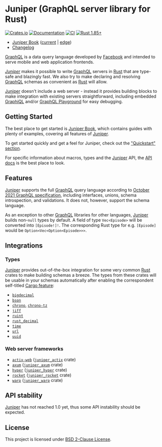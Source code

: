 Juniper (GraphQL server library for Rust)
=========================================

[![Crates.io](https://img.shields.io/crates/v/juniper.svg?maxAge=2592000)](https://crates.io/crates/juniper)
[![Documentation](https://docs.rs/juniper/badge.svg)](https://docs.rs/juniper)
[![CI](https://github.com/graphql-rust/juniper/actions/workflows/ci.yml/badge.svg?branch=master "CI")](https://github.com/graphql-rust/juniper/actions?query=workflow%3ACI+branch%3Amaster)
[![Rust 1.85+](https://img.shields.io/badge/rustc-1.85+-lightgray.svg "Rust 1.85+")](https://blog.rust-lang.org/2025/02/20/Rust-1.85.0.html)

- [Juniper Book] ([current][Juniper Book] | [edge][Juniper Book edge])
- [Changelog](https://github.com/graphql-rust/juniper/blob/juniper-v0.17.0/juniper/CHANGELOG.md)


[GraphQL] is a data query language developed by [Facebook] and intended to serve mobile and web application frontends.

*[Juniper]* makes it possible to write [GraphQL] servers in [Rust] that are type-safe and blazingly fast. We also try to make declaring and resolving [GraphQL] schemas as convenient as [Rust] will allow.

[Juniper] doesn't include a web server - instead it provides building blocks to make integration with existing servers straightforward, including embedded [GraphiQL] and/or [GraphQL Playground] for easy debugging.




## Getting Started

The best place to get started is [Juniper Book], which contains guides with plenty of examples, covering all features of [Juniper].

To get started quickly and get a feel for Juniper, check out the ["Quickstart" section][1].

For specific information about macros, types and the [Juniper] API, the [API docs][Juniper] is the best place to look.




## Features

[Juniper] supports the full [GraphQL] query language according to [October 2021 GraphQL specification](https://spec.graphql.org/October2021), including interfaces, unions, schema introspection, and validations. It does not, however, support the schema language.

As an exception to other [GraphQL] libraries for other languages, [Juniper] builds non-`null` types by default. A field of type `Vec<Episode>` will be converted into `[Episode!]!`. The corresponding Rust type for e.g. `[Episode]` would be `Option<Vec<Option<Episode>>>`.




## Integrations


### Types

[Juniper] provides out-of-the-box integration for some very common [Rust] crates to make building schemas a breeze. The types from these crates will be usable in your schemas automatically after enabling the correspondent self-titled [Cargo feature]:
- [`bigdecimal`]
- [`bson`]
- [`chrono`], [`chrono-tz`]
- [`jiff`]
- [`ruint`]
- [`rust_decimal`]
- [`time`]
- [`url`]
- [`uuid`]


### Web server frameworks

- [`actix-web`] ([`juniper_actix`] crate)
- [`axum`] ([`juniper_axum`] crate)
- [`hyper`] ([`juniper_hyper`] crate)
- [`rocket`] ([`juniper_rocket`] crate)
- [`warp`] ([`juniper_warp`] crate)




## API stability

[Juniper] has not reached 1.0 yet, thus some API instability should be expected.




## License

This project is licensed under [BSD 2-Clause License](https://github.com/graphql-rust/juniper/blob/juniper-v0.17.0/juniper/LICENSE).




[`actix-web`]: https://docs.rs/actix-web
[`axum`]: https://docs.rs/axum
[`bigdecimal`]: https://docs.rs/bigdecimal
[`bson`]: https://docs.rs/bson
[`chrono`]: https://docs.rs/chrono
[`chrono-tz`]: https://docs.rs/chrono-tz
[`jiff`]: https://docs.rs/jiff
[`juniper_actix`]: https://docs.rs/juniper_actix
[`juniper_axum`]: https://docs.rs/juniper_axum
[`juniper_hyper`]: https://docs.rs/juniper_hyper
[`juniper_rocket`]: https://docs.rs/juniper_rocket
[`juniper_warp`]: https://docs.rs/juniper_warp
[`hyper`]: https://docs.rs/hyper
[`rocket`]: https://docs.rs/rocket
[`ruint`]: https://docs.rs/ruint
[`rust_decimal`]: https://docs.rs/rust_decimal
[`time`]: https://docs.rs/time
[`url`]: https://docs.rs/url
[`uuid`]: https://docs.rs/uuid
[`warp`]: https://docs.rs/warp
[Cargo feature]: https://doc.rust-lang.org/cargo/reference/features.html
[Facebook]: https://facebook.com
[GraphiQL]: https://github.com/graphql/graphiql
[GraphQL]: http://graphql.org
[GraphQL Playground]: https://github.com/graphql/graphql-playground
[Juniper]: https://docs.rs/juniper
[Juniper Book]: https://graphql-rust.github.io/juniper
[Juniper Book edge]: https://graphql-rust.github.io/juniper/master
[Rust]: https://www.rust-lang.org

[1]: https://graphql-rust.github.io/juniper/quickstart.html
